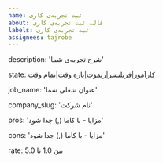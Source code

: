 ```yaml
---
name: ثبت تجربه‌ی کاری
about: قالب ثبت تجربه‌ی کاری
labels: ثبت تجربه‌ی کاری
assignees: tajrobe
---
```


description: 'شرح تجربه‌ی شما'

state: کارآموز|فریلنسر|ریموت|پاره وقت|تمام وقت

job_name: 'عنوان شغلی شما'

company_slug: 'نام شرکت'

pros: 'مزایا - با کاما (,) جدا شود'

cons: 'مزایا - با کاما (,) جدا شود'

rate: بین 1.0 تا 5.0
